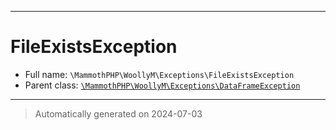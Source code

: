 ***

# FileExistsException





* Full name: `\MammothPHP\WoollyM\Exceptions\FileExistsException`
* Parent class: [`\MammothPHP\WoollyM\Exceptions\DataFrameException`](./DataFrameException.md)






***
> Automatically generated on 2024-07-03
